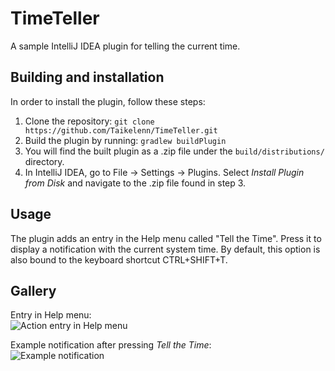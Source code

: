 # TimeTeller
A sample IntelliJ IDEA plugin for telling the current time.

## Building and installation
In order to install the plugin, follow these steps:
1. Clone the repository:
`
    git clone https://github.com/Taikelenn/TimeTeller.git
`
2. Build the plugin by running:
`
    gradlew buildPlugin
`
3. You will find the built plugin as a .zip file under the `
    build/distributions/
`
directory.
4. In IntelliJ IDEA, go to File -> Settings -> Plugins. Select *Install Plugin from Disk* and navigate to the .zip file found in step 3.

## Usage
The plugin adds an entry in the Help menu called "Tell the Time". Press it to display a notification with the current system time. By default, this option is also bound to the keyboard shortcut CTRL+SHIFT+T.

## Gallery
Entry in Help menu:  
![Action entry in Help menu](https://i.imgur.com/ShCl658.png)

Example notification after pressing *Tell the Time*:  
![Example notification](https://i.imgur.com/f8yLPcA.png)
